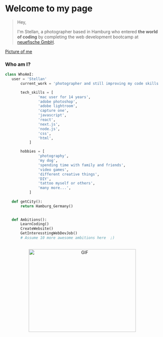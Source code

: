 # Welcome to my page

>Hey,
>
>I'm Stellan, a photographer based in Hamburg who entered **the world of coding** by completing the web development bootcamp at [neuefische GmbH](https://github.com/neuefische).

[Picture of me](https://github.com/stellanw/stellanw/blob/8a705461375b7ce88b5fbd96179ce5c67a96b457/Stellan.png)

### Who am I?
 ```python
 class WhoAmI:
 	user = 'Stellan'
		current_work = 'photographer and still improving my code skills'

		tech_skills = [
				'mac user for 14 years',
				'adobe photoshop',
				'adobe lightroom',
				'capture one',
				'javascript',
				'react',
				'next.js',
				'node.js',
				'css',
				'html',
			]

		hobbies = [
				'photography',
				'my dog',
				'spending time with family and friends',
				'video games',
				'different creative things',
				'DIY',
				'tattoo myself or others',
				'many more...',
			]
	
	def getCity():
		return Hamburg_Germany()

	
	def Ambitions():
		LearnCoding()
		CreateWebsite()
		GetInteresstingWebDevJob()
		# Assume 10 more awesome ambitions here  ;)
	
 ```

<p align="center">
<img height="270px" width="350px" alt="GIF" src="https://media.giphy.com/media/3FjEPbKqEPhPpmC8uY/giphy.gif" />
</p>